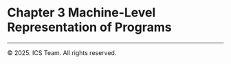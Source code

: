 # Chapter 3 Machine-Level Representation of Programs


------

© 2025. ICS Team. All rights reserved.